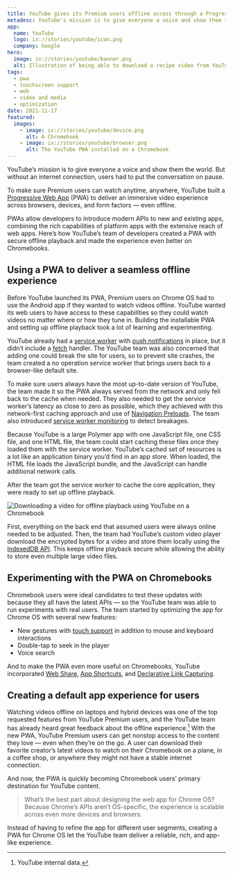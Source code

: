 ```yaml
---
title: YouTube gives its Premium users offline access through a Progressive Web App
metadesc: YouTube's mission is to give everyone a voice and show them the world. But without an Internet connection sometimes users had to put the conversation on pause.
app:
  name: YouTube
  logo: ix://stories/youtube/icon.png
  company: Google
hero:
  image: ix://stories/youtube/banner.png
  alt: Illustration of being able to download a recipe video from YouTube and watch it while offline
tags:
  - pwa
  - touchscreen support
  - web
  - video and media
  - optimization
date: 2021-11-17
featured:
  images:
    - image: ix://stories/youtube/device.png
      alt: A Chromebook
    - image: ix://stories/youtube/browser.png
      alt: The YouTube PWA installed on a Chromebook
---
```


YouTube’s mission is to give everyone a voice and show them the world. But without an internet connection, users had to put the conversation on pause.

To make sure Premium users can watch anytime, anywhere, YouTube built a [Progressive Web App](https://chromeos.dev/en/web/desktop-progressive-web-apps) (PWA) to deliver an immersive video experience across browsers, devices, and form factors — even offline.

PWAs allow developers to introduce modern APIs to new and existing apps, combining the rich capabilities of platform apps with the extensive reach of web apps. Here’s how YouTube’s team of developers created a PWA with secure offline playback and made the experience even better on Chromebooks.

## Using a PWA to deliver a seamless offline experience

Before YouTube launched its PWA, Premium users on Chrome OS had to use the Android app if they wanted to watch videos offline. YouTube wanted its web users to have access to these capabilities so they could watch videos no matter where or how they tune in. Building the installable PWA and setting up offline playback took a lot of learning and experimenting.

YouTube already had a [service worker](https://web.dev/service-workers-cache-storage/) with [push notifications](https://web.dev/push-notifications-overview/) in place, but it didn’t include a [fetch](https://developers.google.com/web/updates/2015/03/introduction-to-fetch) handler. The YouTube team was also concerned that adding one could break the site for users, so to prevent site crashes, the team created a no operation service worker that brings users back to a browser-like default site.

To make sure users always have the most up-to-date version of YouTube, the team made it so the PWA always served from the network and only fell back to the cache when needed. They also needed to get the service worker’s latency as close to zero as possible, which they achieved with this network-first caching approach and use of [Navigation Preloads](https://developers.google.com/web/updates/2017/02/navigation-preload). The team also introduced [service worker monitoring](https://web.dev/service-worker-mindset/) to detect breakages.

Because YouTube is a large Polymer app with one JavaScript file, one CSS file, and one HTML file, the team could start caching these files once they loaded them with the service worker. YouTube’s cached set of resources is a lot like an application binary you’d find in an app store. When loaded, the HTML file loads the JavaScript bundle, and the JavaScript can handle additional network calls.

After the team got the service worker to cache the core application, they were ready to set up offline playback.

![Downloading a video for offline playback using YouTube on a Chromebook](ix://stories/youtube/offline.gif)

First, everything on the back end that assumed users were always online needed to be adjusted. Then, the team had YouTube’s custom video player download the encrypted bytes for a video and store them locally using the [IndexedDB API](https://developers.google.com/web/ilt/pwa/working-with-indexeddb). This keeps offline playback secure while allowing the ability to store even multiple large video files.

## Experimenting with the PWA on Chromebooks

Chromebook users were ideal candidates to test these updates with because they all have the latest APIs — so the YouTube team was able to run experiments with real users. The team started by optimizing the app for Chrome OS with several new features:

- New gestures with [touch support](https://chromeos.dev/en/android/input-compatibility) in addition to mouse and keyboard interactions
- Double-tap to seek in the player
- Voice search

And to make the PWA even more useful on Chromebooks, YouTube incorporated [Web Share](https://web.dev/web-share/), [App Shortcuts](https://web.dev/app-shortcuts/), and [Declarative Link Capturing](https://web.dev/declarative-link-capturing/).

## Creating a default app experience for users

Watching videos offline on laptops and hybrid devices was one of the top requested features from YouTube Premium users, and the YouTube team has already heard great feedback about the offline experience.[^1]
With the new PWA, YouTube Premium users can get nonstop access to the content they love — even when they’re on the go. A user can download their favorite creator’s latest videos to watch on their Chromebook on a plane, in a coffee shop, or anywhere they might not have a stable internet connection.

And now, the PWA is quickly becoming Chromebook users’ primary destination for YouTube content.

> What’s the best part about designing the web app for Chrome OS? Because Chrome’s APIs aren’t OS-specific, the experience is scalable across even more devices and browsers.

Instead of having to refine the app for different user segments, creating a PWA for Chrome OS let the YouTube team deliver a reliable, rich, and app-like experience.

[^1]: YouTube internal data.
